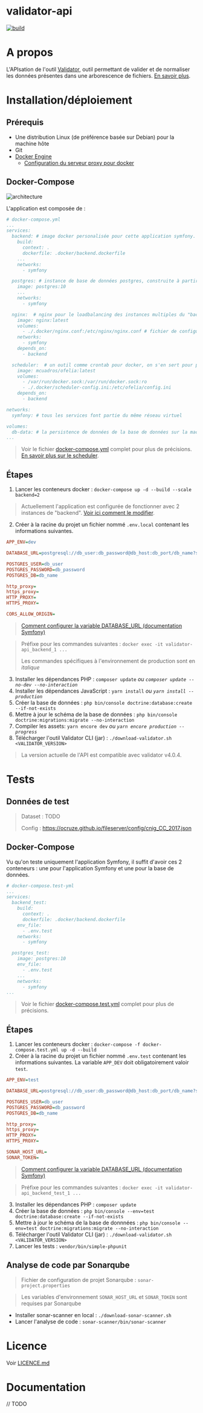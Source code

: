 # validator-api

[![build](https://circleci.com/gh/IGNF/validator-api.svg?style=svg&circle-token=43352b8853c282961dfa380d8791eacae749a656)](https://circleci.com/gh/IGNF/validator-api)

# A propos

L'APIsation de l'outil [Validator](https://github.com/IGNF/validator), outil permettant de valider et de normaliser les données présentes dans une arborescence de fichiers. [En savoir plus](https://github.com/IGNF/validator).

# Installation/déploiement

## Prérequis

- Une distribution Linux (de préférence basée sur Debian) pour la machine hôte
- Git
- [Docker Engine](https://docs.docker.com/engine/install/)
  - [Configuration du serveur proxy pour docker](https://docs.docker.com/network/proxy/)

## Docker-Compose

<img src="docs/development/images/architecture.jpg" alt="architecture"/>

L'application est composée de :

```yml
# docker-compose.yml
...
services:
  backend: # image docker personalisée pour cette application symfony. Voir le dockerfile pour plus d'informations
    build:
      context: .
      dockerfile: .docker/backend.dockerfile
    ...
    networks:
      - symfony

  postgres: # instance de base de données postgres, construite à partir de l'image docker officielle
    image: postgres:10
    ...
    networks:
      - symfony

  nginx:  # nginx pour le loadbalancing des instances multiples du "backend", construit à partir de l'image docker officielle
    image: nginx:latest
    volumes:
      - ./.docker/nginx.conf:/etc/nginx/nginx.conf # fichier de configuration de nginx
    networks:
      - symfony
    depends_on:
      - backend

  scheduler:  # un outil comme crontab pour docker, on s'en sert pour programmer des tâches dans des conteneurs docker, construit à partir de l'image docker officielle
    image: mcuadros/ofelia:latest
    volumes:
      - /var/run/docker.sock:/var/run/docker.sock:ro
      - ./.docker/scheduler-config.ini:/etc/ofelia/config.ini
    depends_on:
      - backend

networks:
  symfony: # tous les services font partie du même réseau virtuel

volumes:
  db-data: # la persistence de données de la base de données sur la machine hôte, ça permet d'éviter la perte de données même après la suppression du conteneur
...
```

> Voir le fichier [docker-compose.yml](docker-compose.yml) complet pour plus de précisions.  
> [En savoir plus sur le scheduler](https://github.com/mcuadros/ofelia).

## Étapes

1. Lancer les conteneurs docker : `docker-compose up -d --build --scale backend=2`

> Actuellement l'application est configurée de fonctionner avec 2 instances de "backend". [Voir ici comment le modifier](docs/development/configuration_custom.md).

2. Créer à la racine du projet un fichier nommé `.env.local` contenant les informations suivantes.

```ini
APP_ENV=dev

DATABASE_URL=postgresql://db_user:db_password@db_host:db_port/db_name?serverVersion=10&charset=utf8

POSTGRES_USER=db_user
POSTGRES_PASSWORD=db_password
POSTGRES_DB=db_name

http_proxy=
https_proxy=
HTTP_PROXY=
HTTPS_PROXY=

CORS_ALLOW_ORIGIN=
```

> [Comment configurer la variable DATABASE_URL (documentation Symfony)](https://symfony.com/doc/4.4/doctrine.html#configuring-the-database)

> Préfixe pour les commandes suivantes : `docker exec -it validator-api_backend_1 ...`
>
> Les commandes spécifiques à l'environnement de production sont en _italique_

3. Installer les dépendances PHP : `composer update` _ou `composer update --no-dev --no-interaction`_
4. Installer les dépendances JavaScript : `yarn install` _ou `yarn install --production`_
5. Créer la base de données : `php bin/console doctrine:database:create --if-not-exists`
6. Mettre à jour le schéma de la base de données : `php bin/console doctrine:migrations:migrate --no-interaction`
7. Compiler les assets: `yarn encore dev` _ou `yarn encore production --progress`_
8. Télécharger l'outil Validator CLI (jar) : `./download-validator.sh <VALIDATOR_VERSION>`

> La version actuelle de l'API est compatible avec validator v4.0.4.

# Tests

## Données de test

> Dataset : TODO
>
> Config : https://ocruze.github.io/fileserver/config/cnig_CC_2017.json

## Docker-Compose

Vu qu'on teste uniquement l'application Symfony, il suffit d'avoir ces 2 conteneurs : une pour l'application Symfony et une pour la base de données.

```yml
# docker-compose.test-yml
...
services:
  backend_test:
    build:
      context: .
      dockerfile: .docker/backend.dockerfile
    env_file:
      - .env.test
    networks:
      - symfony

  postgres_test:
    image: postgres:10
    env_file:
      - .env.test
    ...
    networks:
      - symfony
...
```

> Voir le fichier [docker-compose.test.yml](docker-compose.test.yml) complet pour plus de précisions.

## Étapes

1. Lancer les conteneurs docker : `docker-compose -f docker-compose.test.yml up -d --build`
2. Créer à la racine du projet un fichier nommé `.env.test` contenant les informations suivantes. La variable `APP_DEV` doit obligatoirement valoir `test`.

```ini
APP_ENV=test

DATABASE_URL=postgresql://db_user:db_password@db_host:db_port/db_name?serverVersion=10&charset=utf8

POSTGRES_USER=db_user
POSTGRES_PASSWORD=db_password
POSTGRES_DB=db_name

http_proxy=
https_proxy=
HTTP_PROXY=
HTTPS_PROXY=

SONAR_HOST_URL=
SONAR_TOKEN=
```

> [Comment configurer la variable DATABASE_URL (documentation Symfony)](https://symfony.com/doc/4.4/doctrine.html#configuring-the-database)

> Préfixe pour les commandes suivantes : `docker exec -it validator-api_backend_test_1 ...`

3. Installer les dépendances PHP : `composer update`
4. Créer la base de données : `php bin/console --env=test doctrine:database:create --if-not-exists`
5. Mettre à jour le schéma de la base de donnnées : `php bin/console --env=test doctrine:migrations:migrate --no-interaction`
6. Télécharger l'outil Validator CLI (jar) : `./download-validator.sh <VALIDATOR_VERSION>`
7. Lancer les tests : `vendor/bin/simple-phpunit`

## Analyse de code par Sonarqube

> Fichier de configuration de projet Sonarqube : `sonar-project.properties`

> Les variables d'environnement `SONAR_HOST_URL` et `SONAR_TOKEN` sont requises par Sonarqube

- Installer sonar-scanner en local : `./download-sonar-scanner.sh`
- Lancer l'analyse de code : `sonar-scanner/bin/sonar-scanner`

# Licence

Voir [LICENCE.md](LICENCE.md)

# Documentation

// TODO
